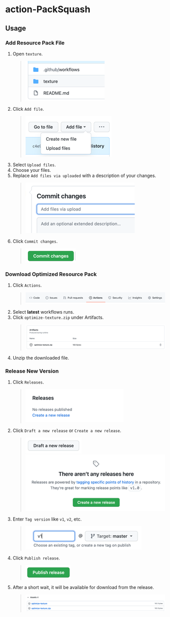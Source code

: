 # action-PackSquash

## Usage

### Add Resource Pack File

1. Open `texture`.
   > ![Repository files](assets/open-texture.png)
2. Click `Add file`.
   > ![img.png](assets/click-add-file.png)
3. Select `Upload files`.
4. Choose your files.
5. Replace `Add files via uploaded` with a description of your changes.
   > ![Write commit message](assets/write-commit-message.png)
6. Click `Commit changes`.
   > ![Click button](assets/click-commit.png)

### Download Optimized Resource Pack

1. Click `Actions`.
   > ![Repository header](assets/click_actions.png)
2. Select **latest** workflows runs.
3. Click `optimize-texture.zip` under Artifacts.
   > ![Artifacts](assets/optimize-texture.png)
4. Unzip the downloaded file.

### Release New Version

1. Click `Releases`.
   > ![Click Releases](assets/click-releases.png)
2. Click `Draft a new release` or `Create a new release`.
   > ![Click button](assets/draft-release.png)
   > ![Click button](assets/create-release.png)
3. Enter `Tag version` like `v1`, `v2`, etc.
   > ![Enter version](assets/enter-version.png)
4. Click `Publish release`.
   > ![Click button](assets/publish-release.png)
5. After a short wait, it will be available for download from the release.
   > ![Release assets](assets/download-release.png)
